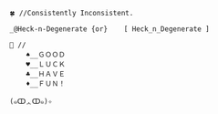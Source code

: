 	🍀 //Consistently Inconsistent.

 	_@Heck-n-Degenerate	{or}	[ Heck_n_Degenerate ]
	
	🧭 // 
		♠️__ＧＯＯＤ
		♥️__ＬＵＣＫ
		♣️__ＨＡＶＥ
		♦️__ＦＵＮ！
		
	(๑ↀᆺↀ๑)✧


<!---
Heck-n-Degenerate/Heck-n-Degenerate is a ✨ special ✨ repository because its `README.md` (this file) appears on your GitHub profile.
You can click the Preview link to take a look at your changes.
--->
